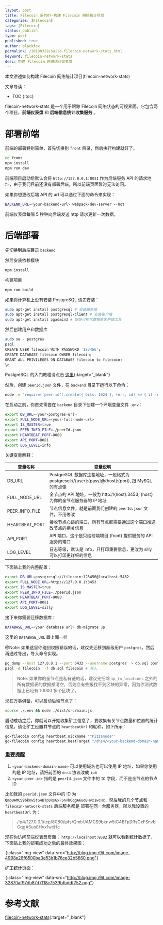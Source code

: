 ```yaml
---
layout: post
title: Filecoin 系列07-构建 Filecoin 网络统计项目
categories: [Filecoin]
tags: [Filecoin]
status: publish
type: post
published: true
author: blackfox
permalink: /20190329/build-filecoin-network-stats.html
keyword: filecoin-network-stats
desc: 构建 Filecoin 网络统计仪表盘
---
```


本文讲述如何构建 Filecoin 网络统计项目(filecoin-network-stats)

文章导读：

* TOC
{:toc}

filecoin-network-stats 是一个用于跟踪 Filecoin 网络状态的可视界面。它包含两个项目，**前端仪表盘** 和 **后端信息统计收集服务** 。

# 部署前端

前端的部署特别简单，首先切换到 `front` 目录，然后执行构建就好了。

```bash
cd front
npm install
npm run dev
```

前端项目启动后默认会将 `http://127.0.0.1:8081` 作为后端服务 API 的请求地址，由于我们目前还没有部署后端，所以前端页面暂时无法访问。

如果你想更改后端 API 的 url 可以通过下面的命令来实现：

```bash
BACKEND_URL=<your-backend-url> webpack-dev-server --hot
```

前端仪表盘每隔 5 秒钟向后端发送 http 请求更新一次数据。

# 后端部署

先切换到后端目录 `backend`

然后安装依赖模块

```bash
npm install
```

构建项目

```bash
npm run build
```

如果你计算机上没有安装 PostgreSQL 请先安装：

```bash
sudo apt-get install postgresql # 安装服务端
sudo apt-get install postgresql-client # 安装客户端
sudo apt-get install pgadmin3 # 安装可视化数据库客户端工具
```

然后创建用户和数据库

```bash
sudo su - postgres
psql
CREATE USER filecoin WITH PASSWORD '123456';
CREATE DATABASE filecoin OWNER filecoin;
GRANT ALL PRIVILEGES ON DATABASE filecoin to filecoin;
\q
```

PostgreSQL 的入门教程请点击 [这里](http://www.ruanyifeng.com/blog/2013/12/getting_started_with_postgresql.html){:target="_blank"}

然后，创建 `peerId.json` 文件，在 `backend` 目录下运行以下命令：

```bash
node -e "require('peer-id').create({ bits: 1024 }, (err, id) => { if (err) { throw err; } console.log(JSON.stringify(id.toJSON(), null, 2))})" > peerId.json
```

在启动之前，你首先需要在 `backend` 目录下创建一个环境变量文件 `.env`：

```bash
export DB_URL=<your-postgres-url>
export FULL_NODE_URL=<your-full-node-url>
export IS_MASTER=true
export PEER_INFO_FILE=./peerId.json
export HEARTBEAT_PORT=8080
export API_PORT=8081
export LOG_LEVEL=info
```

关键变量解释：

变量名称 | 变量说明
-----|------
DB_URL | PostgreSQL 数据库连接地址，一般格式为 postgresql://{user}:{pass}@{host}:{port}, 跟 MySQL 的有点像
FULL_NODE_URL | 全节点的 API 地址，一般为  http://{host}:3453, {host} 为你的全节点服务器的 IP 地址
PEER_INFO_FILE | 节点信息文件，就是前面我们创建的 `peerId.json` 文件，不用修改
HEARTBEAT_PORT | 接收节点心跳的端口，所有节点都需要通过这个端口推送改节点的相关信息
API_PORT | API 端口，这个是只给前端项目 (front) 提供服务的 API 服务的端口
LOG_LEVEL | 日志等级，默认是 info，只打印重要信息，更改为 silly 可以打印更详细的信息

下面贴上我的完整配置：

```bash
export DB_URL=postgresql://filecoin:123456@localhost:5432
export FULL_NODE_URL=http://127.0.0.1:3453
export IS_MASTER=true
export PEER_INFO_FILE=./peerId.json
export HEARTBEAT_PORT=8080
export API_PORT=8081
export LOG_LEVEL=silly
```

接下来你需要迁移数据库：

```bash
DATABASE_URL=<your database url> db-migrate up
```
这里的 `DATABASE_URL` 跟上面一样

@Note: 如果这里你碰到权限错误的话，建议先迁移到超级用户 `postgres`，然后再通过导出，导入命令实现。

```bash
pg_dump --host 127.0.0.1 --port 5432 --username postgres  > db.sql postgres # 导出
psql -d filecoin  -f db.sql filecoin # 导入
```

> Note: 如果你的全节点是私有链的话，建议先把除 `ip_to_locations` 之外的所有数据表的数据都清空，否则会有些报找不到区块的异常，因为你测试数据上已经有
10000 多个区块了。

现在万事俱备，可以启动后端节点了：

```bash
source ./.env && node ./dist/src/main.js
```

启动成功之后，你就可以开始收集矿工信息了，要收集有关节点数量和位置的统计信息，请让矿工设置其节点的 `heartbeatUrl` 和昵称，如下所示：

```bash
go-filecoin config heartbeat.nickname '"Pizzanode"'
go-filecoin config heartbeat.beatTarget "/dns4/<your-backend-domain-name>/tcp/8080/ipfs/<your-peer-id>"
```

### 重要提醒
1. `<your-backend-domain-name>` 可以使用域名也可以使用 IP 地址，如果你使用的是 IP 地址，请把前面的 `dns4` 协议改成 `ip4`
2. `<your-peer-id>` 指的是 `peerId.json` 文件中的 `ID` 字段，而不是全节点的节点 ID

比如我的 `peerId.json` 文件中的 ID 为 `QmbUAMCS9bknw5tG4BTpDRsGxFSnvbCqgA6uo8Hvx1wcHc`，然后我的几个节点和 `filecoin-network-stats` 后端服务都是
部署在同一台服务器，所以我设置的 `heartbeatUrl` 为：

> /ip4/127.0.0.1/tcp/8080/ipfs/QmbUAMCS9bknw5tG4BTpDRsGxFSnvbCqgA6uo8Hvx1wcHc

现在你访问前端仪表盘页面： `http://localhost:8082` 就可以看到统计数据了，下面贴上我的部署成功之后的最终效果图：

![](/images/1px.png){:class="img-view" data-src="http://blog.img.r9it.com/image-4998e26f6500ba3e53b1b76ce32b5660.png"}

矿工统计页面：

![](/images/1px.png){:class="img-view" data-src="http://blog.img.r9it.com/image-32870af97db87d7f18c7539bfbddf752.png"}

# 参考文献
[filecoin-network-stats](https://github.com/filecoin-project/filecoin-network-stats){:target="_blank"}
